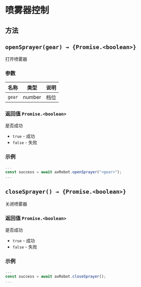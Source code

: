 # 喷雾器控制

## 方法

## `openSprayer(gear) → {Promise.<boolean>}`

打开喷雾器

### 参数

| 名称   | 类型   | 说明 |
| ------ | ------ | ---- |
| `gear` | number | 档位 |

### 返回值 `Promise.<boolean>`

是否成功

* `true` - 成功
* `false` - 失败

### 示例

```javascript
...
const success = await axRobot.openSprayer("<gear>");
...
```



## `closeSprayer() → {Promise.<boolean>}`

关闭喷雾器
### 返回值 `Promise.<boolean>`

是否成功

* `true` - 成功
* `false` - 失败

### 示例

```javascript
...
const success = await axRobot.closeSprayer();
...
```